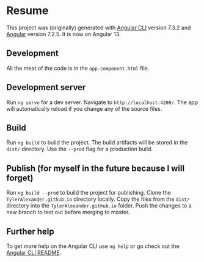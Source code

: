 # Resume

This project was (originally) generated with [Angular CLI](https://github.com/angular/angular-cli) version 7.3.2 and [Angular](https://angular.io) version 7.2.5. It is now on Angular 13.

## Development

All the meat of the code is in the `app.component.html` file. 

## Development server

Run `ng serve` for a dev server. Navigate to `http://localhost:4200/`. The app will automatically reload if you change any of the source files.

## Build

Run `ng build` to build the project. The build artifacts will be stored in the `dist/` directory. Use the `--prod` flag for a production build.

## Publish (for myself in the future because I will forget)

Run `ng build --prod` to build the project for publishing. Clone the `TylerAlexander.github.io` directory locally. Copy the files from the `dist/` directory into the `TylerAlexander.github.io` folder. Push the changes to a new branch to test out before merging to master.

## Further help

To get more help on the Angular CLI use `ng help` or go check out the [Angular CLI README](https://github.com/angular/angular-cli/blob/master/README.md).
